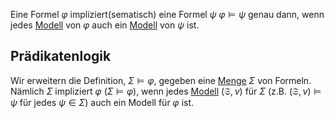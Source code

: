 Eine Formel $\varphi$ impliziert(sematisch) eine Formel $\psi$  $\varphi \vDash \psi$ genau dann, wenn jedes [Modell](Modell.md) von $\varphi$ auch ein [Modell](Modell.md) von $\psi$ ist.

## Prädikatenlogik

Wir erweitern die Definition, $\Sigma \vDash \varphi$, gegeben eine [Menge](Mengen.md) $\Sigma$ von Formeln. Nämlich $\Sigma$ impliziert $\varphi$ ($\Sigma \vDash \varphi$), wenn jedes [Modell](Modell.md) $(\mathfrak S, \nu)$ für $\Sigma$ (z.B. $(\mathfrak S, \nu) \vDash \psi$ für jedes $\psi\in\Sigma$) auch ein Modell für $\varphi$ ist.